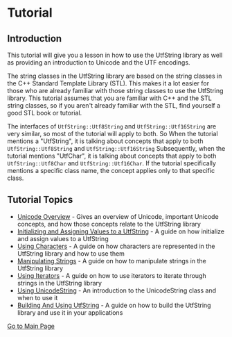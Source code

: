# Tutorial

## Introduction

This tutorial will give you a lesson in how to use the UtfString library as well as providing an
introduction to Unicode and the UTF encodings.

The string classes in the UtfString library are based on the string classes in the C++ Standard
Template Library (STL). This makes it a lot easier for those who are already familiar with those
string classes to use the UtfString library. This tutorial assumes that you are familiar with C++ 
and the STL string classes, so if you aren't already familiar with the STL, find yourself a good
STL book or tutorial.

The interfaces of ```UtfString::Utf8String``` and ```UtfString::Utf16String``` are very 
similar, so most of the tutorial will apply to both.  So When the tutorial mentions a "UtfString", 
it is talking about concepts that apply to both ```UtfString::Utf8String``` and 
```UtfString::Utf16String``` Subsequently, when the tutorial mentions "UtfChar", it is talking 
about concepts that apply to both ```UtfString::Utf8Char``` and 
```UtfString::Utf16Char```. If the tutorial specifically 
mentions a specific class name, the concept applies only to that specific class.

## Tutorial Topics

* [Unicode Overview](unicodeoverview.md) - Gives an overview of Unicode, important	Unicode concepts, and how those concepts relate to the UtfString library
* [Initializing and Assigning Values to a UtfString](initializingassigningutfstring.md) - A guide on how initialize and assign values to a UtfString
* [Using Characters](usingutfchars.md) - A guide on how characters are represented in the UtfString library and how to use them
* [Manipulating Strings](manipulatingstrings.md) - A guide on how to manipulate strings in the UtfString library
* [Using Iterators](usingiterators.md) - A guide on how to use iterators to iterate through strings in the UtfString library
* [Using UnicodeString](unicodestring.md) - An introduction to the UnicodeString class and when to use it
* [Building And Using UtfString](../buildingusingutfstring.md) - A guide on how to build the UtfString library and use it in your applications


[Go to Main Page](/README.md)